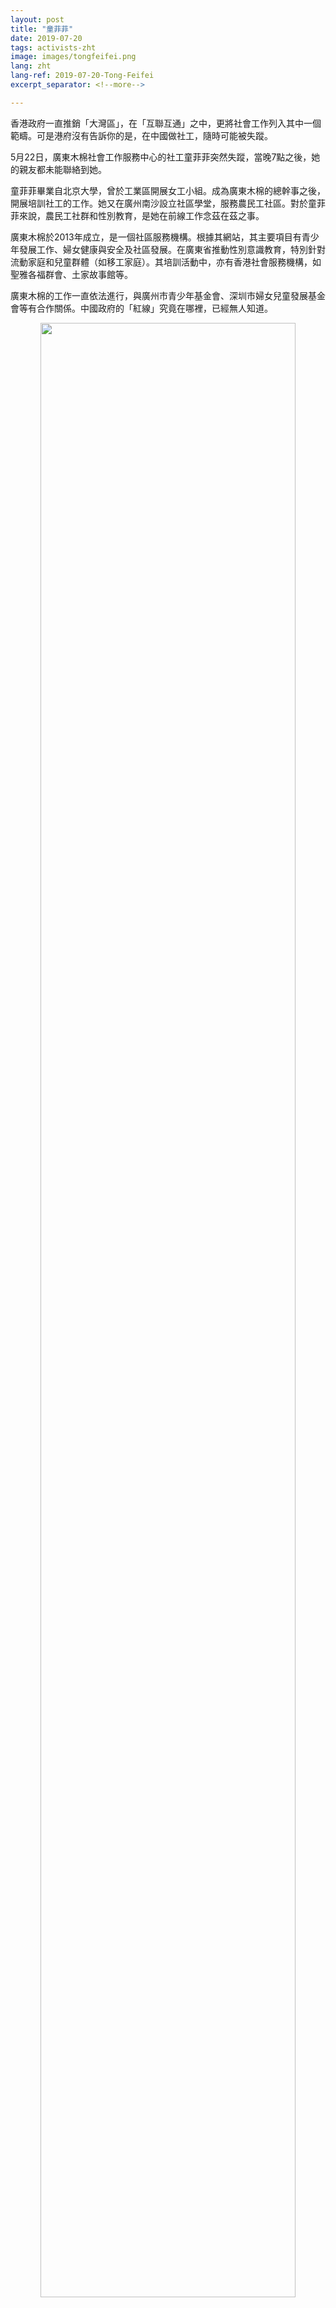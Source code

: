 ```yaml
---
layout: post
title: "童菲菲"
date: 2019-07-20
tags: activists-zht
image: images/tongfeifei.png
lang: zht
lang-ref: 2019-07-20-Tong-Feifei
excerpt_separator: <!--more-->

---
```


香港政府一直推銷「大灣區」，在「互聯互通」之中，更將社會工作列入其中一個範疇。可是港府沒有告訴你的是，在中國做社工，隨時可能被失蹤。

5月22日，廣東木棉社會工作服務中心的社工童菲菲突然失蹤，當晚7點之後，她的親友都未能聯絡到她。

童菲菲畢業自北京大學，曾於工業區開展女工小組。成為廣東木棉的總幹事之後，開展培訓社工的工作。她又在廣州南沙設立社區學堂，服務農民工社區。對於童菲菲來說，農民工社群和性別教育，是她在前線工作念茲在茲之事。

廣東木棉於2013年成立，是一個社區服務機構。根據其網站，其主要項目有青少年發展工作、婦女健康與安全及社區發展。在廣東省推動性別意識教育，特別針對流動家庭和兒童群體（如移工家庭）。其培訓活動中，亦有香港社會服務機構，如聖雅各福群會、土家故事館等。

廣東木棉的工作一直依法進行，與廣州市青少年基金會、深圳市婦女兒童發展基金會等有合作關係。中國政府的「紅線」究竟在哪裡，已經無人知道。

<div style="text-align:center"><img src="/images/tongfeifei-changtu.jpg" width="90%"/></div>

<em>圖文轉自紅氣球： <http://redballoonsolidarity.org/3658/></em>
